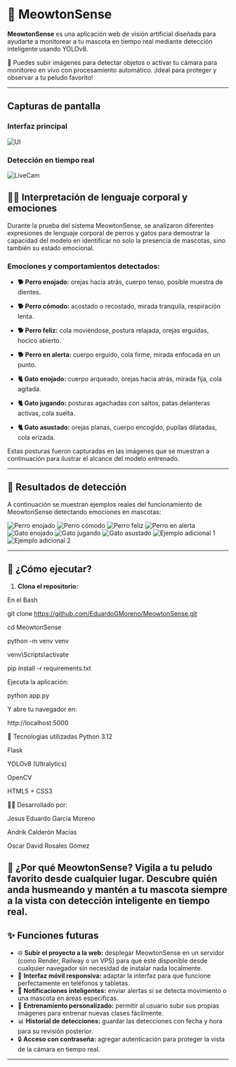# 🐾 MeowtonSense

**MeowtonSense** es una aplicación web de visión artificial diseñada para ayudarte a monitorear a tu mascota en tiempo real mediante detección inteligente usando YOLOv8.

🎥 Puedes subir imágenes para detectar objetos o activar tu cámara para monitoreo en vivo con procesamiento automático. ¡Ideal para proteger y observar a tu peludo favorito!

---

## Capturas de pantalla

### Interfaz principal
![UI](https://raw.githubusercontent.com/EduardoGMoreno/MeowtonSense/main/MeowtonSenseUI.png)

### Detección en tiempo real
![LiveCam](https://raw.githubusercontent.com/EduardoGMoreno/MeowtonSense/main/LiveCamMeowtonSense.png)

## 🐶😺 Interpretación de lenguaje corporal y emociones

Durante la prueba del sistema MeowtonSense, se analizaron diferentes expresiones de lenguaje corporal de perros y gatos para demostrar la capacidad del modelo en identificar no solo la presencia de mascotas, sino también su estado emocional.

### Emociones y comportamientos detectados:

- **🐕 Perro enojado:** orejas hacia atrás, cuerpo tenso, posible muestra de dientes.
- **🐕 Perro cómodo:** acostado o recostado, mirada tranquila, respiración lenta.
- **🐕 Perro feliz:** cola moviéndose, postura relajada, orejas erguidas, hocico abierto.
- **🐕 Perro en alerta:** cuerpo erguido, cola firme, mirada enfocada en un punto.

- **🐈 Gato enojado:** cuerpo arqueado, orejas hacia atrás, mirada fija, cola agitada.
- **🐈 Gato jugando:** posturas agachadas con saltos, patas delanteras activas, cola suelta.
- **🐈 Gato asustado:** orejas planas, cuerpo encogido, pupilas dilatadas, cola erizada.

Estas posturas fueron capturadas en las imágenes que se muestran a continuación para ilustrar el alcance del modelo entrenado.

---

## 📸 Resultados de detección

A continuación se muestran ejemplos reales del funcionamiento de MeowtonSense detectando emociones en mascotas:

![Perro enojado](https://raw.githubusercontent.com/EduardoGMoreno/MeowtonSense/main/MeowtonSense1.png)
![Perro cómodo](https://raw.githubusercontent.com/EduardoGMoreno/MeowtonSense/main/MeowtonSense2.png)
![Perro feliz](https://raw.githubusercontent.com/EduardoGMoreno/MeowtonSense/main/MeowtonSense3.png)
![Perro en alerta](https://raw.githubusercontent.com/EduardoGMoreno/MeowtonSense/main/MeowtonSense4.png)
![Gato enojado](https://raw.githubusercontent.com/EduardoGMoreno/MeowtonSense/main/MeowtonSense5.png)
![Gato jugando](https://raw.githubusercontent.com/EduardoGMoreno/MeowtonSense/main/MeowtonSense6.png)
![Gato asustado](https://raw.githubusercontent.com/EduardoGMoreno/MeowtonSense/main/MeowtonSense7.png)
![Ejemplo adicional 1](https://raw.githubusercontent.com/EduardoGMoreno/MeowtonSense/main/MeowtonSense8.png)
![Ejemplo adicional 2](https://raw.githubusercontent.com/EduardoGMoreno/MeowtonSense/main/MeowtonSense9.png)

---

## 🚀 ¿Cómo ejecutar?

1. **Clona el repositorio:**

En el Bash

git clone https://github.com/EduardoGMoreno/MeowtonSense.git

cd MeowtonSense

python -m venv venv

venv\\Scripts\\activate  

pip install -r requirements.txt

Ejecuta la aplicación:

python app.py

Y abre tu navegador en:

http://localhost:5000

🔧 Tecnologías utilizadas
Python 3.12

Flask

YOLOv8 (Ultralytics)

OpenCV

HTML5 + CSS3

👨‍💻 Desarrollado por:

Jesus Eduardo García Moreno

Andrik Calderón Macías

Oscar David Rosales Gómez

🐶 ¿Por qué MeowtonSense?
Vigila a tu peludo favorito desde cualquier lugar.
Descubre quién anda husmeando y mantén a tu mascota siempre a la vista con detección inteligente en tiempo real.
---

## ✨ Funciones futuras

- 🌐 **Subir el proyecto a la web:** desplegar MeowtonSense en un servidor (como Render, Railway o un VPS) para que esté disponible desde cualquier navegador sin necesidad de instalar nada localmente.
- 📱 **Interfaz móvil responsiva:** adaptar la interfaz para que funcione perfectamente en teléfonos y tabletas.
- 💬 **Notificaciones inteligentes:** enviar alertas si se detecta movimiento o una mascota en áreas específicas.
- 🧠 **Entrenamiento personalizado:** permitir al usuario subir sus propias imágenes para entrenar nuevas clases fácilmente.
- 📊 **Historial de detecciones:** guardar las detecciones con fecha y hora para su revisión posterior.
- 🔒 **Acceso con contraseña:** agregar autenticación para proteger la vista de la cámara en tiempo real.
---

